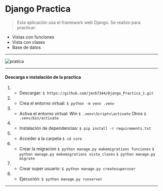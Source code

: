 # Django Practica
> Esta aplicación usa el framework web Django. 
Se realizo para practicar:

- Vistas con funciones
- Vista con clases
- Base de datos

------------
![pratica](https://user-images.githubusercontent.com/95278683/187931015-0c2351a2-fb38-4b4e-8f77-e7f6f0655f55.jpg)

------------
#### Descarga e instalación de la practica
1. - Descargar: 
`$ https://github.com/jmcb7344/Django_Practica_1.git`
2. - Crea el entorno virtual: 
`$ python -m venv .venv`
3. - Activa el entorno virtual: 
Win `$ .venv\Scripts\activate`
Otros `$ .venv/bin/activate`
4. - Instalación de dependencias: 
`$ pip install -r requirements.txt`
5. - Acceder a la carpeta
`$ cd core`
6. - Crear la migracion
`$ python manage.py makemigrations funciones`
`$ python manage.py makemigrations vista_clases`
`$ python manage.py migrate`
7. - Crear super usuario: 
`$ python manage.py createsuperuser`
8. - Ejecución: 
`$ python manage.py runserver`
------------
